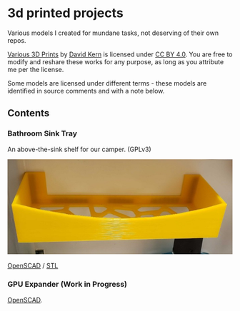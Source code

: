 # 3d printed projects

Various models I created for mundane tasks, not deserving of their own repos.

[Various 3D Prints](https://github.com/davidkern/various-3d-prints) by [David Kern](https://github.com/davidkern)
is licensed under [CC BY 4.0](http://creativecommons.org/licenses/by/4.0/?ref=chooser-v1). You are free
to modify and reshare these works for any purpose, as long as you attribute me per the license.

Some models are licensed under different terms - these models are identified in source comments and with a note below.

## Contents

### Bathroom Sink Tray

An above-the-sink shelf for our camper. (GPLv3)

![Bathroom sink tray](img/bathroom-sink-tray.jpg)

[OpenSCAD](bathroom-sink-tray.scad) / [STL](bathroom-sink-tray.stl)

### GPU Expander (Work in Progress)

[OpenSCAD](gpu-expander.scad).


